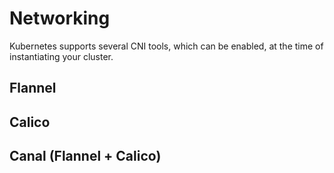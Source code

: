 # Networking
Kubernetes supports several CNI tools, which can be enabled, at the time of instantiating your cluster.

## Flannel

## Calico

## Canal (Flannel + Calico)